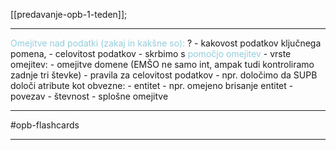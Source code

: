 
[[predavanje-opb-1-teden]];

---

<font color="#92cddc">Omejitve nad podatki (zakaj in kakšne so):</font>
?
	- kakovost podatkov ključnega pomena,
	- celovitost podatkov - skrbimo s <font color="#92cddc">pomočjo omejitev</font>
	- vrste omejitev:
		- omejitve domene (EMŠO ne samo int, ampak tudi kontroliramo zadnje tri števke)
		- pravila za celovitost podatkov - npr. določimo da SUPB določi atribute kot obvezne:
			- entitet - npr. omejeno brisanje entitet
			- povezav
		- števnost
		- splošne omejitve

---

#opb-flashcards 

---
